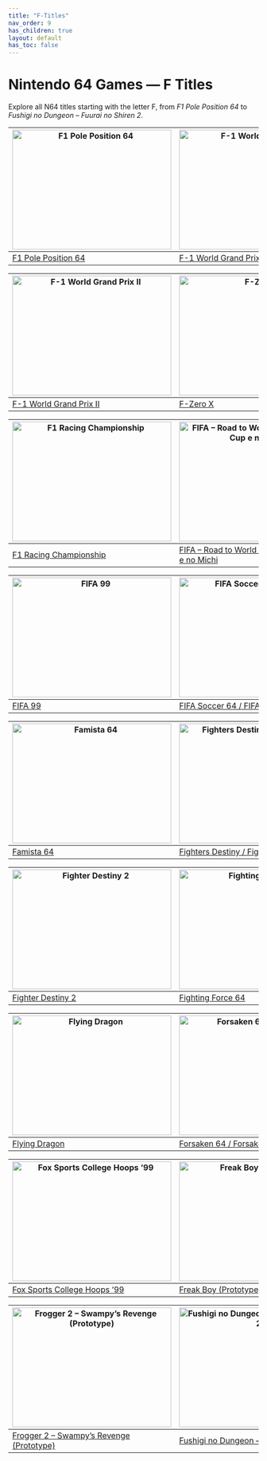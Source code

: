 ```yaml
---
title: "F-Titles"
nav_order: 9
has_children: true
layout: default
has_toc: false
---
```


# Nintendo 64 Games — F Titles

Explore all N64 titles starting with the letter F, from *F1 Pole Position 64* to *Fushigi no Dungeon – Fuurai no Shiren 2*.

| <a href="f/f1-pole-position-64-human-grand-prix-the-new-generation"><img src="https://images.launchbox-app.com/12caa115-35d5-422b-87cf-722be816fe62.png" width="320" height="240" alt="F1 Pole Position 64"/></a> | <a href="f/f-1-world-grand-prix"><img src="https://images.launchbox-app.com/a3448bef-fcc3-4d84-9873-3e3e81de3036.png" width="320" height="240" alt="F-1 World Grand Prix"/></a> |
|---|---|
| [F1 Pole Position 64](f/f1-pole-position-64-human-grand-prix-the-new-generation) | [F-1 World Grand Prix](f/f-1-world-grand-prix) |

| <a href="f/f-1-world-grand-prix-2"><img src="https://images.launchbox-app.com/57b78a41-2b3f-45cb-a2a3-bda83aebcd37.jpg" width="320" height="240" alt="F-1 World Grand Prix II"/></a> | <a href="f/f-zero-x"><img src="https://images.launchbox-app.com/7210140e-e8d6-49c9-b6a9-350ec6bbd816.jpg" width="320" height="240" alt="F-Zero X"/></a> |
|---|---|
| [F-1 World Grand Prix II](f/f-1-world-grand-prix-2) | [F-Zero X](f/f-zero-x) |

| <a href="f/f1-pole-position-64-human-grand-prix-the-new-generation"><img src="https://images.launchbox-app.com/30dd4698-1e24-4de6-8c91-bdd7c4f83254.png" width="320" height="240" alt="F1 Racing Championship"/></a> | <a href="f/fifa-road-to-world-cup-98-world-cup-e-no-michi"><img src="https://images.launchbox-app.com/8d4c649f-d508-4b51-84eb-ef4aad9c8271.jpg" width="320" height="240" alt="FIFA – Road to World Cup 98 / World Cup e no Michi"/></a> |
|---|---|
| [F1 Racing Championship](f/f1-racing-championship) | [FIFA – Road to World Cup 98 / World Cup e no Michi](f/fifa-road-to-world-cup-98-world-cup-e-no-michi) |

| <a href="f/fifa-99"><img src="https://images.launchbox-app.com/52559a41-42ee-46a6-9fe4-87887a4c70e6.jpg" width="320" height="240" alt="FIFA 99"/></a> | <a href="f/fifa-soccer-64-fifa-64"><img src="https://images.launchbox-app.com/9db330d3-9ad5-407e-8595-a709d61f24a6.jpg" width="320" height="240" alt="FIFA Soccer 64 / FIFA 64"/></a> |
|---|---|
| [FIFA 99](f/fifa-99) | [FIFA Soccer 64 / FIFA 64](f/fifa-soccer-64-fifa-64) |

| <a href="f/famista-64"><img src="https://images.launchbox-app.com/496999a3-dddf-4486-8c78-3f496e0b3d84.png" width="320" height="240" alt="Famista 64"/></a> | <a href="f/fighters-destiny-fighting-cup"><img src="https://images.launchbox-app.com/aa6f2259-77b0-43c0-8cca-c81f25eab561.jpg" width="320" height="240" alt="Fighters Destiny / Fighting Cup"/></a> |
|---|---|
| [Famista 64](f/famista-64) | [Fighters Destiny / Fighting Cup](f/fighters-destiny-fighting-cup) |

| <a href="f/fighter-destiny-2-kakutou-denshou-f-cup-maniax"><img src="https://images.launchbox-app.com/8309a488-01eb-4a8e-8376-65c0563f28e5.jpg" width="320" height="240" alt="Fighter Destiny 2"/></a> | <a href="f/fighting-force-64"><img src="https://images.launchbox-app.com/f5d24a7d-612b-485e-8c94-9cc0f83e12fa.png" width="320" height="240" alt="Fighting Force 64"/></a> |
|---|---|
| [Fighter Destiny 2](f/fighter-destiny-2-kakutou-denshou-f-cup-maniax) | [Fighting Force 64](f/fighting-force-64) |

| <a href="f/flying-dragon-hiry-no-ken-twin"><img src="https://images.launchbox-app.com/30249b73-4bf5-44fe-aba0-5c7abc9246ab.jpg" width="320" height="240" alt="Flying Dragon"/></a> | <a href="f/forsaken-64-forsaken"><img src="https://images.launchbox-app.com/23b97de3-4507-4e09-b741-288f7dc73bb1.jpg" width="320" height="240" alt="Forsaken 64 / Forsaken"/></a> |
|---|---|
| [Flying Dragon](f/flying-dragon-hiry-no-ken-twin) | [Forsaken 64 / Forsaken](f/forsaken-64-forsaken) |

| <a href="f/fox-sports-college-hoops-99"><img src="https://images.launchbox-app.com/4cd5a1fc-59bd-4491-bea0-91a6e9a7922a.jpg" width="320" height="240" alt="Fox Sports College Hoops ’99"/></a> | <a href="f/freak-boy-prototype"><img src="https://images.launchbox-app.com//1f54a8e4-2dde-4284-a139-567a642e43cd.png" width="320" height="240" alt="Freak Boy (Prototype)"/></a> |
|---|---|
| [Fox Sports College Hoops ’99](f/fox-sports-college-hoops-99) | [Freak Boy (Prototype)](f/freak-boy-prototype) |

| <a href="f/frogger-2-swampys-revenge-prototype"><img src="https://images.launchbox-app.com/bbc7f39d-b4e1-45c1-8aad-ef22b017f3ae.jpg" width="320" height="240" alt="Frogger 2 – Swampy’s Revenge (Prototype)"/></a> | <a href="f/fushigi-no-dungeon-fuurai-no-shiren-2"><img src="https://images.launchbox-app.com/d87c20f7-b4e3-4075-8f1c-8a3c99dbc728.png" width="320" height="240" alt="Fushigi no Dungeon – Fuurai no Shiren 2"/></a> |
|---|---|
| [Frogger 2 – Swampy’s Revenge (Prototype)](f/frogger-2-swampys-revenge-prototype) | [Fushigi no Dungeon – Fuurai no Shiren 2](f/fushigi-no-dungeon-fuurai-no-shiren-2) |
